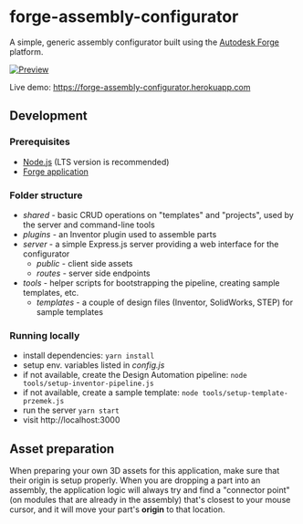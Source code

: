 # forge-assembly-configurator

A simple, generic assembly configurator built using the [Autodesk Forge](https://forge.autodesk.com) platform.

[![Preview](https://img.youtube.com/vi/Jz3izhFTEps/0.jpg)](https://www.youtube.com/watch?v=Jz3izhFTEps "Forge Configurator Demo")

Live demo: https://forge-assembly-configurator.herokuapp.com

## Development

### Prerequisites

- [Node.js](https://nodejs.org/en/download) (LTS version is recommended)
- [Forge application](https://forge.autodesk.com/en/docs/oauth/v2/tutorials/create-app)

### Folder structure

- _shared_ - basic CRUD operations on "templates" and "projects", used by the server and command-line tools
- _plugins_ - an Inventor plugin used to assemble parts
- _server_ - a simple Express.js server providing a web interface for the configurator
  - _public_ - client side assets
  - _routes_ - server side endpoints
- _tools_ - helper scripts for bootstrapping the pipeline, creating sample templates, etc.
  - _templates_ - a couple of design files (Inventor, SolidWorks, STEP) for sample templates

### Running locally

- install dependencies: `yarn install`
- setup env. variables listed in _config.js_
- if not available, create the Design Automation pipeline: `node tools/setup-inventor-pipeline.js`
- if not available, create a sample template: `node tools/setup-template-przemek.js`
- run the server `yarn start`
- visit http://localhost:3000

## Asset preparation

When preparing your own 3D assets for this application, make sure that their origin is
setup properly. When you are dropping a part into an assembly, the application logic
will always try and find a "connector point" (on modules that are already in the assembly)
that's closest to your mouse cursor, and it will move your part's **origin** to that location.